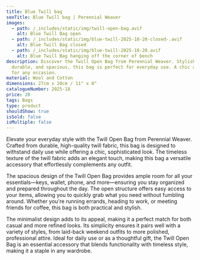 ```yaml
---
title: Blue Twill bag
seoTitle: Blue Twill bag | Perennial Weaver
images:
  - path: /_includes/static/img/twill-open-bag.avif
    alt: Blue Twill Bag open
  - path: /_includes/static/img/blue-twill-2025-18-20-closed-.avif
    alt: Blue Twill Bag closed
  - path: /_includes/static/img/blue-twill-2025-18-20.avif
    alt: Blue Twill Bag hanging off the corner of bench
description: Discover the Twill Open Bag from Perennial Weaver. Stylish,
  durable, and spacious, this bag is perfect for everyday use. A chic accessory
  for any occasion.
material: Wool and Cotton
dimensions: 27cm x 20cm / 11" x 8"
catalogueNumber: 2025-18
price: 20
tags: Bags
type: product
shouldShow: true
isSold: false
isMultiple: false
---
```

Elevate your everyday style with the Twill Open Bag from Perennial Weaver. Crafted from durable, high-quality twill fabric, this bag is designed to withstand daily use while offering a chic, sophisticated look. The timeless texture of the twill fabric adds an elegant touch, making this bag a versatile accessory that effortlessly complements any outfit.

The spacious design of the Twill Open Bag provides ample room for all your essentials—keys, wallet, phone, and more—ensuring you stay organized and prepared throughout the day. The open structure offers easy access to your items, allowing you to quickly grab what you need without fumbling around. Whether you're running errands, heading to work, or meeting friends for coffee, this bag is both practical and stylish.

The minimalist design adds to its appeal, making it a perfect match for both casual and more refined looks. Its simplicity ensures it pairs well with a variety of styles, from laid-back weekend outfits to more polished, professional attire. Ideal for daily use or as a thoughtful gift, the Twill Open Bag is an essential accessory that blends functionality with timeless style, making it a staple in any wardrobe.
